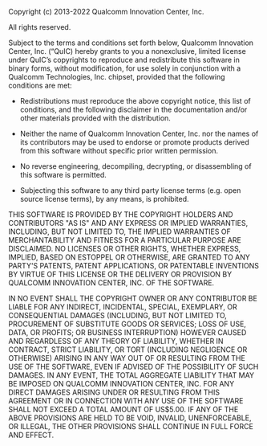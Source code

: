 Copyright (c) 2013-2022 Qualcomm Innovation Center, Inc.

All rights reserved.

Subject to the terms and conditions set forth below, Qualcomm
Innovation Center, Inc. (“QuIC) hereby grants to you a nonexclusive,
limited license under QuIC’s copyrights to reproduce and redistribute
this software in binary forms, without modification, for use solely in
conjunction with a Qualcomm Technologies, Inc. chipset, provided that
the following conditions are met:

* Redistributions must reproduce the above copyright notice, this list
of conditions, and the following disclaimer in the documentation
and/or other materials provided with the distribution.

* Neither the name of Qualcomm  Innovation Center, Inc. nor the names of its
contributors may be used to endorse or promote products derived from
this software without specific prior written permission.

* No reverse engineering, decompiling, decrypting, or disassembling of
this software is permitted.

* Subjecting this software to any third party license terms (e.g.
open source license terms), by any means, is prohibited.

THIS SOFTWARE IS PROVIDED BY THE COPYRIGHT HOLDERS AND CONTRIBUTORS
"AS IS" AND ANY EXPRESS OR IMPLIED WARRANTIES, INCLUDING, BUT NOT
LIMITED TO, THE IMPLIED WARRANTIES OF MERCHANTABILITY AND FITNESS FOR
A PARTICULAR PURPOSE ARE DISCLAIMED. NO LICENSES OR OTHER RIGHTS,
WHETHER EXPRESS, IMPLIED, BASED ON ESTOPPEL OR OTHERWISE, ARE GRANTED
TO ANY PARTY'S PATENTS, PATENT APPLICATIONS, OR PATENTABLE INVENTIONS
BY VIRTUE OF THIS LICENSE OR THE DELIVERY OR PROVISION BY QUALCOMM
INNOVATION CENTER, INC. OF THE SOFTWARE.

IN NO EVENT SHALL THE COPYRIGHT OWNER OR ANY CONTRIBUTOR BE LIABLE FOR
ANY INDIRECT, INCIDENTAL, SPECIAL, EXEMPLARY, OR CONSEQUENTIAL DAMAGES
(INCLUDING, BUT NOT LIMITED TO, PROCUREMENT OF SUBSTITUTE GOODS OR
SERVICES; LOSS OF USE, DATA, OR PROFITS; OR BUSINESS INTERRUPTION)
HOWEVER CAUSED AND REGARDLESS OF ANY THEORY OF LIABILITY, WHETHER IN
CONTRACT, STRICT LIABILITY, OR TORT (INCLUDING NEGLIGENCE OR
OTHERWISE) ARISING IN ANY WAY OUT OF OR RESULTING FROM THE USE OF THE
SOFTWARE, EVEN IF ADVISED OF THE POSSIBILITY OF SUCH DAMAGES. IN ANY
EVENT, THE TOTAL AGGREGATE LIABILITY THAT MAY BE IMPOSED ON QUALCOMM
INNOVATION CENTER, INC. FOR ANY DIRECT DAMAGES ARISING UNDER OR RESULTING FROM
THIS AGREEMENT OR IN CONNECTION WITH ANY USE OF THE SOFTWARE SHALL NOT
EXCEED A TOTAL AMOUNT OF US$5.00.
IF ANY OF THE ABOVE PROVISIONS ARE HELD TO BE VOID, INVALID,
UNENFORCEABLE, OR ILLEGAL, THE OTHER PROVISIONS SHALL CONTINUE IN FULL
FORCE AND EFFECT.
